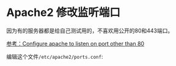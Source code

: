 # Apache2 修改监听端口

因为有的服务器都是给自己测试用的，不喜欢用公开的80和443端口。

[参考：Configure apache to listen on port other than 80](https://stackoverflow.com/questions/3940909/configure-apache-to-listen-on-port-other-than-80)

编辑这个文件`/etc/apache2/ports.conf`:
